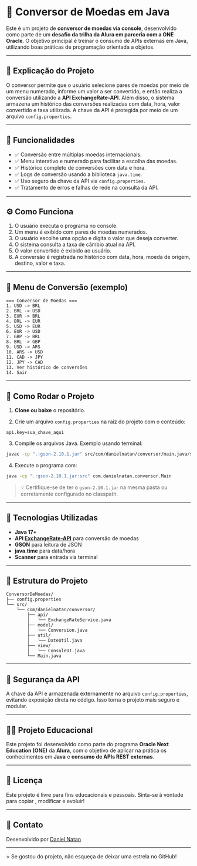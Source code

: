 # 💱 Conversor de Moedas em Java

Este é um projeto de **conversor de moedas via console**, desenvolvido como parte de um **desafio da trilha da Alura em parceria com a ONE Oracle**. O objetivo principal é treinar o consumo de APIs externas em Java, utilizando boas práticas de programação orientada a objetos.

---

## 🧩 Explicação do Projeto

O conversor permite que o usuário selecione pares de moedas por meio de um menu numerado, informe um valor a ser convertido, e então realiza a conversão utilizando a **API ExchangeRate-API**. Além disso, o sistema armazena um histórico das conversões realizadas com data, hora, valor convertido e taxa utilizada. A chave da API é protegida por meio de um arquivo `config.properties`.

---

## 📌 Funcionalidades

- ✅ Conversão entre múltiplas moedas internacionais.
- ✅ Menu interativo e numerado para facilitar a escolha das moedas.
- ✅ Histórico completo de conversões com data e hora.
- ✅ Logs de conversão usando a biblioteca `java.time`.
- ✅ Uso seguro da chave da API via `config.properties`.
- ✅ Tratamento de erros e falhas de rede na consulta da API.

---

## ⚙️ Como Funciona

1. O usuário executa o programa no console.
2. Um menu é exibido com pares de moedas numerados.
3. O usuário escolhe uma opção e digita o valor que deseja converter.
4. O sistema consulta a taxa de câmbio atual na API.
5. O valor convertido é exibido ao usuário.
6. A conversão é registrada no histórico com data, hora, moeda de origem, destino, valor e taxa.

---

## 🔢 Menu de Conversão (exemplo)

```
=== Conversor de Moedas ===
1. USD -> BRL
2. BRL -> USD
3. EUR -> BRL
4. BRL -> EUR
5. USD -> EUR
6. EUR -> USD
7. GBP -> BRL
8. BRL -> GBP
9. USD -> ARS
10. ARS -> USD
11. CAD -> JPY
12. JPY -> CAD
13. Ver histórico de conversões
14. Sair
```

---

## 🚀 Como Rodar o Projeto

1. **Clone ou baixe** o repositório.

2. Crie um arquivo `config.properties` na raiz do projeto com o conteúdo:

```properties
api.key=sua_chave_aqui
```

3. Compile os arquivos Java. Exemplo usando terminal:

```bash
javac -cp ".:gson-2.10.1.jar" src/com/danielnatan/conversor/main.java/src
```

4. Execute o programa com:

```bash
java -cp ".:gson-2.10.1.jar:src" com.danielnatan.conversor.Main
```

> 💡 Certifique-se de ter o `gson-2.10.1.jar` na mesma pasta ou corretamente configurado no classpath.

---

## 🧠 Tecnologias Utilizadas

- **Java 17+**
- **API [ExchangeRate-API](https://www.exchangerate-api.com/)** para conversão de moedas
- **GSON** para leitura de JSON
- **java.time** para data/hora
- **Scanner** para entrada via terminal

---

## 📂 Estrutura do Projeto

```
ConversorDeMoedas/
├── config.properties
└── src/
    └── com/danielnatan/conversor/
        ├── api/
        │   └── ExchangeRateService.java
        ├── model/
        │   └── Conversion.java
        ├── util/
        │   └── DateUtil.java
        ├── view/
        │   └── ConsoleUI.java
        └── Main.java
```

---

## 🔐 Segurança da API

A chave da API é armazenada externamente no arquivo `config.properties`, evitando exposição direta no código. Isso torna o projeto mais seguro e modular.

---

## 🧑‍🎓 Projeto Educacional

Este projeto foi desenvolvido como parte do programa **Oracle Next Education (ONE)** da **Alura**, com o objetivo de aplicar na prática os conhecimentos em **Java** e **consumo de APIs REST externas**.

---

## 📜 Licença

Este projeto é livre para fins educacionais e pessoais. Sinta-se à vontade para copiar , modificar e evoluir!

---

## 📩 Contato

Desenvolvido por [Daniel Natan](https://github.com/Danielnatan72)

---

⭐ Se gostou do projeto, não esqueça de deixar uma estrela no GitHub!
